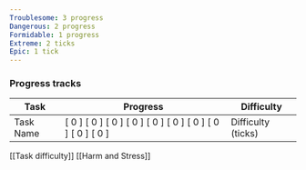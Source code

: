 ```yaml
---
Troublesome: 3 progress
Dangerous: 2 progress
Formidable: 1 progress
Extreme: 2 ticks
Epic: 1 tick
---
```


### Progress tracks

| Task                       | Progress                                                    | Difficulty         |
| -------------------------- | ----------------------------------------------------------- | ------------------ |
| Task Name                  | [ 0 ] [ 0 ] [ 0 ] [ 0 ] [ 0 ] [ 0 ] [ 0 ] [ 0 ] [ 0 ] [ 0 ] | Difficulty (ticks) | 

[[Task difficulty]] [[Harm and Stress]]